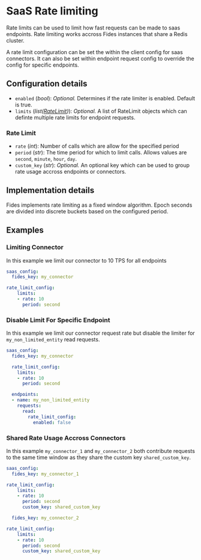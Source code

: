 # SaaS Rate limiting

Rate limits can be used to limit how fast requests can be made to saas endpoints. Rate limiting works accross Fides instances that share a Redis cluster. 

A rate limit configuration can be set the within the client config for saas connectors. It can also be set within endpoint request config to override the config for specific endpoints. 

## Configuration details
- `enabled` (_bool_): *Optional.* Determines if the rate limiter is enabled. Default is true.
- `limits` (_list([RateLimit](#rate-limit-configuration))_): *Optional.* A list of RateLimit objects which can definte multiple rate limits for endpoint requests.

### Rate Limit 
- `rate` (_int_): Number of calls which are allow for the specified period
- `period` (_str_): The time period for which to limit calls. Allows values are `second`, `minute`, `hour`, `day`.
- `custom_key` (_str_): *Optional.* An optional key which can be used to group rate usage accross endpoints or connectors. 

## Implementation details

Fides implements rate limiting as a fixed window algorithm. Epoch seconds are divided into discrete buckets based on the configured period. 

## Examples

### Limiting Connector

In this example we limit our connector to 10 TPS for all endpoints
```yaml
saas_config:
  fides_key: my_connector

rate_limit_config:
    limits:
    - rate: 10
      period: second
```

### Disable Limit For Specific Endpoint

In this example we limit our connector request rate but disable the limiter for `my_non_limited_entity` read requests.

```yaml
saas_config:
  fides_key: my_connector

  rate_limit_config:
    limits:
    - rate: 10
      period: second

  endpoints:
  - name: my_non_limited_entity
    requests:
      read:
        rate_limit_config:
          enabled: false

```

### Shared Rate Usage Accross Connectors

In this example `my_connector_1` and `my_connector_2` both contribute requests to the same time window as they share the custom key `shared_custom_key`.


```yaml
saas_config:
  fides_key: my_connector_1

rate_limit_config:
    limits:
    - rate: 10
      period: second
      custom_key: shared_custom_key

  fides_key: my_connector_2

rate_limit_config:
    limits:
    - rate: 10
      period: second
      custom_key: shared_custom_key
```

